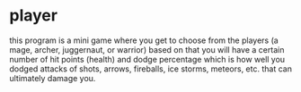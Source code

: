 # player
this program is a mini game where you get to choose from the players (a mage, archer, juggernaut, or warrior) based on that you will have a certain number of hit points (health) and dodge percentage which is how well you dodged attacks of shots, arrows, fireballs, ice storms, meteors, etc. that can ultimately damage you.
